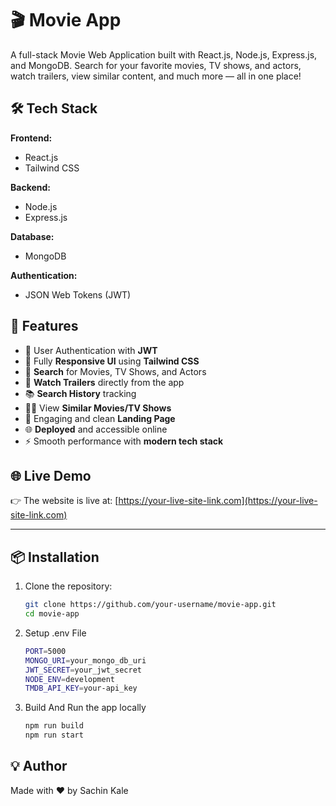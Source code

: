 # 🎬 Movie App

A full-stack Movie Web Application built with React.js, Node.js, Express.js, and MongoDB. Search for your favorite movies, TV shows, and actors, watch trailers, view similar content, and much more — all in one place!

## 🛠️ Tech Stack

**Frontend:**  
- React.js  
- Tailwind CSS  

**Backend:**  
- Node.js  
- Express.js  

**Database:**  
- MongoDB  

**Authentication:**  
- JSON Web Tokens (JWT)

## 🚀 Features

- 🔐 User Authentication with **JWT**
- 📱 Fully **Responsive UI** using **Tailwind CSS**
- 🔎 **Search** for Movies, TV Shows, and Actors
- 🎥 **Watch Trailers** directly from the app
- 📚 **Search History** tracking
- 🐱‍👤 View **Similar Movies/TV Shows**
- 💙 Engaging and clean **Landing Page**
- 🌐 **Deployed** and accessible online
- ⚡ Smooth performance with **modern tech stack**

## 🌐 Live Demo

👉 The website is live at: [https://your-live-site-link.com](https://your-live-site-link.com)

---

## 📦 Installation

1. Clone the repository:
   ```bash
   git clone https://github.com/your-username/movie-app.git
   cd movie-app
   ```
2. Setup .env File

   ```bash
   PORT=5000
   MONGO_URI=your_mongo_db_uri
   JWT_SECRET=your_jwt_secret
   NODE_ENV=development
   TMDB_API_KEY=your-api_key
   ```
3. Build And Run the app locally

   ```bash
   npm run build
   npm run start
   ```
## 💡 Author
Made with ❤️ by Sachin Kale


   
